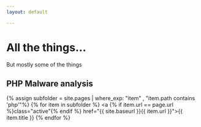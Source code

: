 ```yaml
---
layout: default

---
```


# All the things...
But mostly some of the things



## PHP Malware analysis

{% assign subfolder = site.pages | where_exp: "item" , "item.path contains 'php'"%}
{% for item in subfolder %}
<a {% if item.url == page.url %}class="active"{% endif %} href="{{ site.baseurl }}{{ item.url }}">{{ item.title }}</a>
{% endfor %}


